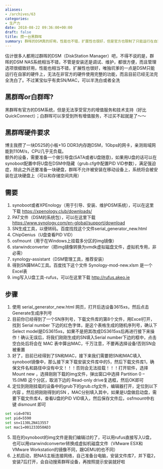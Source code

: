```yaml
---
aliases:
- /archives/63
categories:
- 生产力
date: 2018-08-22 09:36:00+00:00
draft: false
title: 攒一台黑群晖
summary: 群晖的DSM真的好用，性能也不错，扩展性也很好，但是官方也限制了只能运行在自家的硬件上。不过好在，可以通过黑来解决（笑
---
```


估计很多人都用过群晖的DSM（DiskStation Manager）吧，不得不说的是，群晖的DSM NAS系统相当不错，不管是安装还是调试、维护，都很方便，而且管理选项很细致好用，性能也相当不错，扩展性也很好，唯独坑爹的一点是DSM只能运行在自家的硬件上，无法在非官方的硬件使用完整的功能，而且目前已经无法完全洗白了。不过某宝似乎有卖SN/MAC，可以半洗白或者全洗

## 黑群晖or白群晖?

黑群晖有官方的DSM系统，但是无法享受官方的增值服务和技术支持（好比QuickConnect）；白群晖可以享受到所有增值服务，不过买不起就是了～～

## 黑群晖硬件要求

博主我攒了一块D525的小板+1G DDR3内存跑DSM，1Gbps的网卡，亲测局域网能到110M/s，CPU几乎无负载。  
额外的设备，需要准备一个做引导盘(SATA或者U盘随意)，如果用U盘的话可以在synoboot配置中将U盘在DSM中隐藏（grub.cfg中配置PID VID参数），满足强迫症，除此之外还要准备一块硬盘，群晖不允许被安装在移动设备上，系统将会被安装在这块硬盘上（可以和存储空间共用）

## 需要

1. synoboot或者XPEnology（用于引导、安装、维护DSM系统），可以在这里下载 https://xpenology.club/downloads/
2. PAT文件（DSM的系统包），可以在这里下载 https://www.synology.com/en-global/support/download
3. SN生成工具，以便转码。百度找找这个文件serial_generator_new.html 
4. ChipGenius（U盘查看PID VID） 
5. osfmount（用于在Windows上挂载多分区的img镜像） 
6. starwindconverter（把img镜像转换为vmdk虚拟磁盘文件，虚拟机专用，非必需） 
7. synology-assistant（DSM管理工具，推荐安装） 
8. 得到SN算MAC工具。百度找下这个文件 Synology-mod-new.xlsm 是一个Excel表 
9. img写入U盘工具-rufus，可以在这里下载 http://rufus.akeo.ie

## 步骤

1. 使用 serial_generator_new.html 网页，打开后选设备3615xs，然后点击Generate生成序列号 
2. 目前你已经得到了一个SN序列号，下载文件库的第8个文件，用Excel打开，找到 Serial number 下边的红色字体，是这个表格生成的随机序列号，确认下Select model是DS3615xs，如果不是把其改成DS3615xs后再进行接下来操作！确认无误后，将我们刚刚生成的SN填入Serial number下边的框中，点击空白处后将会在 MAC 表中算出MAC，千万注意，不要再选择设备!否则SN会被重置 
3. 好了，目前已经得到了SN和MAC，接下来我们需要把SN和MAC填入synoboot镜像中，那么接下来下载安装文件库中的5，然后下载文件库1，确保文件名和路径中没有中文！！！否则会无法挂载！！！打开软件，选择 Mount new ，选择刚刚下载的img文件，弹出窗口中选择 Partition 0 – 15.0MB 这个分区，取消下边的 Read-only drive复选框，然后OK即可 
4. 定位到刚刚挂载的设备中的grub下的grub.cfg文件，编辑器打开，定位到以下内容 。然后把刚刚得到的SN ，MAC分别填入其中，如果是U盘做启动盘，需要下载文件库4，查看U盘的PID VID填入，然后保存文件后，osfmount中右键 dismount 即可 
```bash
set vid=0781
set pid=5590
set sn=1130L2N413557
set mac1=001233D50AD3
```
5. 现在的synoboot的img文件是我们编辑过的了，可以用rufus直接写入U盘，也可以用starwindconverter转换成虚拟机磁盘文件（VMware ESX和VMware Workstation的镜像不同，跟QEMU的也不同） 
6. 上机启动，把NAS主板连接网络，自己准备台电脑，安装文件库7，并下载2，安装7后打开，会自动搜索群晖设备，再按照提示安装就好啦
